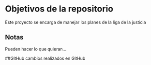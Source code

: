 # Objetivos de la repositorio

Este proyecto se encarga de manejar los planes de la liga de la justicia


## Notas
Pueden hacer lo que quieran...

##GitHub
cambios realizados en GitHub
